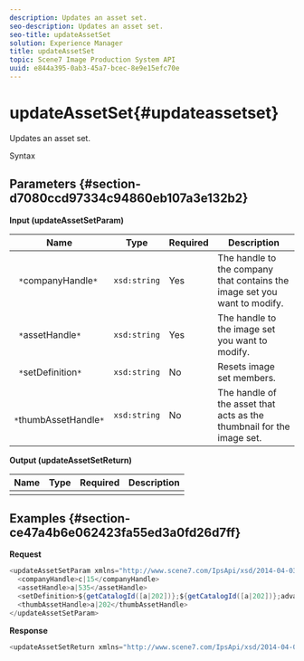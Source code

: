 ```yaml
---
description: Updates an asset set.
seo-description: Updates an asset set.
seo-title: updateAssetSet
solution: Experience Manager
title: updateAssetSet
topic: Scene7 Image Production System API
uuid: e844a395-0ab3-45a7-bcec-8e9e15efc70e
---
```


# updateAssetSet{#updateassetset}

Updates an asset set.

 Syntax 

## Parameters {#section-d7080ccd97334c94860eb107a3e132b2}

**Input (updateAssetSetParam)**

|  Name  | Type  | Required  | Description  |
|---|---|---|---|
|  ` *`companyHandle`*`  | `xsd:string`  | Yes  | The handle to the company that contains the image set you want to modify.  |
|  ` *`assetHandle`*`  | `xsd:string`  | Yes  | The handle to the image set you want to modify.  |
|  ` *`setDefinition`*`  | `xsd:string`  | No  | Resets image set members.  |
|  ` *`thumbAssetHandle`*`  | `xsd:string`  | No  | The handle of the asset that acts as the thumbnail for the image set.  |

**Output (updateAssetSetReturn)**

|  Name  | Type  | Required  | Description  |
|---|---|---|---|
|   |  |  |  |

## Examples {#section-ce47a4b6e062423fa55ed3a0fd26d7ff}

**Request** 

```java
<updateAssetSetParam xmlns="http://www.scene7.com/IpsApi/xsd/2014-04-03"> 
  <companyHandle>c|15</companyHandle> 
  <assetHandle>a|535</assetHandle> 
  <setDefinition>${getCatalogId([a|202])};${getCatalogId([a|202])};advanced_image;,${getCatalogId([a|935])};${getCatalogId([a|935])};advanced_image;,${getCatalogId([a|933])};${getCatalogId([a|933])};advanced_image;</setDefinition> 
  <thumbAssetHandle>a|202</thumbAssetHandle> 
</updateAssetSetParam>
```

**Response** 

```java
<updateAssetSetReturn xmlns="http://www.scene7.com/IpsApi/xsd/2014-04-03"/>
```

